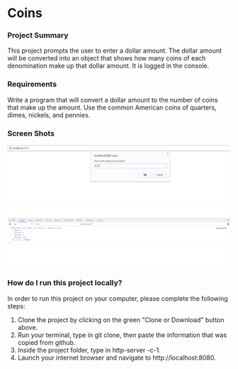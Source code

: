 # Coins

### Project Summary

This project prompts the user to enter a dollar amount. The dollar amount will be converted into an object that shows how many coins of each denomination make up that dollar amount. It is logged in the console.

### Requirements

Write a program that will convert a dollar amount to the number of coins that make up the amount. Use the common American coins of quarters, dimes, nickels, and pennies.

### Screen Shots

![coins no. 1](./images/coins-1.PNG)

![coins no. 2](./images/coins-2.PNG)

### How do I run this project locally?

In order to run this project on your computer, please complete the following steps:
  1. Clone the project by clicking on the green "Clone or Download" button above.
  1. Run your terminal, type in git clone, then paste the information that was copied from github.
  1. Inside the project folder, type in http-server -c-1.
  1. Launch your internet browser and navigate to http://localhost:8080.